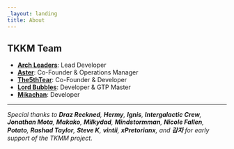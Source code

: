 ```yaml
---
_layout: landing
title: About
---
```


## TKKM Team

- **[Arch Leaders](https://github.com/ArchLeaders)**: Lead Developer
- **[Aster](https://github.com/AsteroidPizza39)**: Co-Founder & Operations Manager
- **[The5thTear](https://github.com/The5thTear)**: Co-Founder & Developer
- **[Lord Bubbles](https://github.com/MasterBubbles)**: Developer & GTP Master
- **[Mikachan](https://github.com/okmika)**: Developer

---

*Special thanks to **Draz Reckned**, **Hermy**, **Ignis**, **Intergalactic Crew**, **Jonathan Mota**, **Makako**, **Milkydad**, **Mindstormman**, **Nicole Fallen**, **Potato**, **Rashad Taylor**, **Steve K**, **vintii**, **xPretorianx**, and **감자** for early support of the TKMM project.*